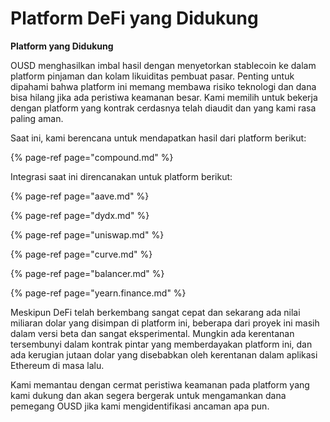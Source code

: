 # Platform DeFi yang Didukung

**Platform yang Didukung**

OUSD menghasilkan imbal hasil dengan menyetorkan stablecoin ke dalam platform pinjaman dan kolam likuiditas pembuat pasar. Penting untuk dipahami bahwa platform ini memang membawa risiko teknologi dan dana bisa hilang jika ada peristiwa keamanan besar. Kami memilih untuk bekerja dengan platform yang kontrak cerdasnya telah diaudit dan yang kami rasa paling aman.

Saat ini, kami berencana untuk mendapatkan hasil dari platform berikut:

{% page-ref page="compound.md" %}

Integrasi saat ini direncanakan untuk platform berikut:

{% page-ref page="aave.md" %}

{% page-ref page="dydx.md" %}

{% page-ref page="uniswap.md" %}

{% page-ref page="curve.md" %}

{% page-ref page="balancer.md" %}

{% page-ref page="yearn.finance.md" %}

Meskipun DeFi telah berkembang sangat cepat dan sekarang ada nilai miliaran dolar yang disimpan di platform ini, beberapa dari proyek ini masih dalam versi beta dan sangat eksperimental. Mungkin ada kerentanan tersembunyi dalam kontrak pintar yang memberdayakan platform ini, dan ada kerugian jutaan dolar yang disebabkan oleh kerentanan dalam aplikasi Ethereum di masa lalu.

Kami memantau dengan cermat peristiwa keamanan pada platform yang kami dukung dan akan segera bergerak untuk mengamankan dana pemegang OUSD jika kami mengidentifikasi ancaman apa pun.



